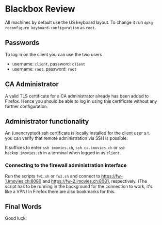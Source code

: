 # Blackbox Review

All machines by default use the US keyboard layout. To change it run `dpkg-reconfigure keyboard-configuration` as `root`.

## Passwords

To log in on the client you can use the two users

- username: `client`, password: `client`
- username: `root`, password: `root`

## CA Administrator

A valid TLS certificate for a CA administrator already has been added to Firefox. Hence you should be able to log in using this certificate without any further configuration.

## Administrator functionality

An (unencrypted) ssh certificate is locally installed for the client user s.t. you can verify that remote administration via SSH is possible.

It suffices to enter `ssh imovies.ch`, `ssh ca.imovies.ch` or `ssh backup.imovies.ch` in a terminal when logged in as `client`.

### Connecting to the firewall administration interface

Run the scripts `fw1.sh` or `fw2.sh` and connect to https://fw-1.imovies.ch:8080 and https://fw-2.imovies.ch:8081, respectively. (The script has to be running in the background for the connection to work, it's like a VPN) In Firefox there are also bookmarks for this.

## Final Words

Good luck!
